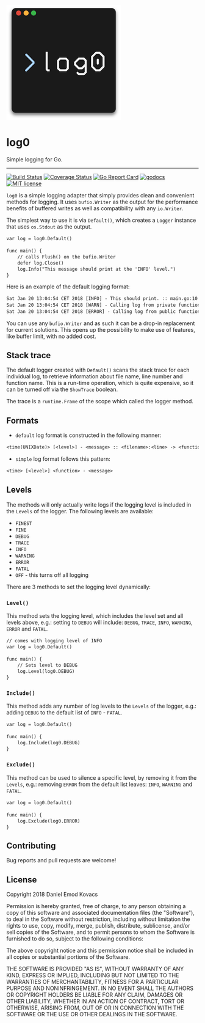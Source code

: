![log0 logo](./log0_logo.png)
# log0
Simple logging for Go.
___

[![Build Status](https://travis-ci.org/danielkov/log0.svg?branch=master)](https://travis-ci.org/danielkov/log0)
[![Coverage Status](https://coveralls.io/repos/github/danielkov/log0/badge.svg?branch=master)](https://coveralls.io/github/danielkov/log0?branch=master)
[![Go Report Card](https://goreportcard.com/badge/github.com/danielkov/log0)](https://goreportcard.com/report/github.com/danielkov/log0)
[![godocs](https://img.shields.io/badge/godocs-reference-blue.svg)](https://godoc.org/github.com/danielkov/log0)
[![MIT license](http://img.shields.io/badge/license-MIT-brightgreen.svg)](http://opensource.org/licenses/MIT)

`log0` is a simple logging adapter that simply provides clean and convenient methods for logging. It uses `bufio.Writer` as the output for the performance benefits of buffered writes as well as compatibility with any `io.Writer`.

The simplest way to use it is via `Default()`, which creates a `Logger` instance that uses `os.Stdout` as the output.

```golang
var log = log0.Default()

func main() {
    // calls Flush() on the bufio.Writer
    defer log.Close()
    log.Info("This message should print at the 'INFO' level.")
}
```

Here is an example of the default logging format:

```txt
Sat Jan 20 13:04:54 CET 2018 [INFO] - This should print. :: main.go:10 -> main.main
Sat Jan 20 13:04:54 CET 2018 [WARN] - Calling log from private function. :: main.go:16 -> main.privateFunc
Sat Jan 20 13:04:54 CET 2018 [ERROR] - Calling log from public function. :: main.go:20 -> main.PublicFunc
```

You can use any `bufio.Writer` and as such it can be a drop-in replacement for current solutions. This opens up the possibility to make use of features, like buffer limit, with no added cost.

## Stack trace

The default logger created with `Default()` scans the stack trace for each individual log, to retrieve information about file name, line number and function name. This is a run-time operation, which is quite expensive, so it can be turned off via the `ShowTrace` boolean.

The trace is a `runtime.Frame` of the scope which called the logger method.

## Formats

 - `default` log format is constructed in the following manner:

```txt
<time(UNIXDate)> [<level>] - <message> :: <filename>:<line> -> <function>
```

 - `simple` log format follows this pattern:

```txt
<time> [<level>] <function> - <message>
```

## Levels

The methods will only actually write logs if the logging level is included in the `Levels` of the logger. The following levels are available:

 - `FINEST`
 - `FINE`
 - `DEBUG`
 - `TRACE`
 - `INFO`
 - `WARNING`
 - `ERROR`
 - `FATAL`
 - `OFF` - this turns off all logging

There are 3 methods to set the logging level dynamically:

### `Level()`

This method sets the logging level, which includes the level set and all levels above, e.g.: setting to `DEBUG` will include: `DEBUG`, `TRACE`, `INFO`, `WARNING`, `ERROR` and `FATAL`.

```golang
// comes with logging level of INFO
var log = log0.Default()

func main() {
    // Sets level to DEBUG
    log.Level(log0.DEBUG)
}
```

### `Include()`

This method adds any number of log levels to the `Levels` of the logger, e.g.: adding `DEBUG` to the default list of `INFO` - `FATAL`.

```golang
var log = log0.Default()

func main() {
    log.Include(log0.DEBUG)
}
```

### `Exclude()`

This method can be used to silence a specific level, by removing it from the `Levels`, e.g.: removing `ERROR` from the default list leaves: `INFO`, `WARNING` and `FATAL`.

```golang
var log = log0.Default()

func main() {
    log.Exclude(log0.ERROR)
}
```

## Contributing

Bug reports and pull requests are welcome!

## License

Copyright 2018 Daniel Emod Kovacs

Permission is hereby granted, free of charge, to any person obtaining a copy of this software and associated documentation files (the "Software"), to deal in the Software without restriction, including without limitation the rights to use, copy, modify, merge, publish, distribute, sublicense, and/or sell copies of the Software, and to permit persons to whom the Software is furnished to do so, subject to the following conditions:

The above copyright notice and this permission notice shall be included in all copies or substantial portions of the Software.

THE SOFTWARE IS PROVIDED "AS IS", WITHOUT WARRANTY OF ANY KIND, EXPRESS OR IMPLIED, INCLUDING BUT NOT LIMITED TO THE WARRANTIES OF MERCHANTABILITY, FITNESS FOR A PARTICULAR PURPOSE AND NONINFRINGEMENT. IN NO EVENT SHALL THE AUTHORS OR COPYRIGHT HOLDERS BE LIABLE FOR ANY CLAIM, DAMAGES OR OTHER LIABILITY, WHETHER IN AN ACTION OF CONTRACT, TORT OR OTHERWISE, ARISING FROM, OUT OF OR IN CONNECTION WITH THE SOFTWARE OR THE USE OR OTHER DEALINGS IN THE SOFTWARE.
